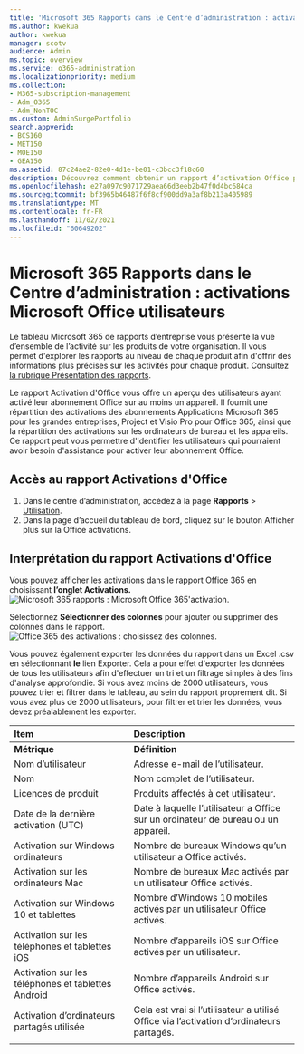 ```yaml
---
title: 'Microsoft 365 Rapports dans le Centre d’administration : activations Microsoft Office utilisateurs'
ms.author: kwekua
author: kwekua
manager: scotv
audience: Admin
ms.topic: overview
ms.service: o365-administration
ms.localizationpriority: medium
ms.collection:
- M365-subscription-management
- Adm_O365
- Adm_NonTOC
ms.custom: AdminSurgePortfolio
search.appverid:
- BCS160
- MET150
- MOE150
- GEA150
ms.assetid: 87c24ae2-82e0-4d1e-be01-c3bcc3f18c60
description: Découvrez comment obtenir un rapport d’activation Office pour savoir quels utilisateurs ont activé leur abonnement Office et identifier les utilisateurs qui peuvent avoir besoin d’une aide supplémentaire.
ms.openlocfilehash: e27a097c9071729aea66d3eeb2b47f0d4bc684ca
ms.sourcegitcommit: bf3965b46487f6f8cf900dd9a3af8b213a405989
ms.translationtype: MT
ms.contentlocale: fr-FR
ms.lasthandoff: 11/02/2021
ms.locfileid: "60649202"
---
```

# <a name="microsoft-365-reports-in-the-admin-center---microsoft-office-activations"></a>Microsoft 365 Rapports dans le Centre d’administration : activations Microsoft Office utilisateurs

Le tableau Microsoft 365 de rapports d’entreprise vous présente la vue d’ensemble de l’activité sur les produits de votre organisation. Il vous permet d'explorer les rapports au niveau de chaque produit afin d'offrir des informations plus précises sur les activités pour chaque produit. Consultez [la rubrique Présentation des rapports](activity-reports.md).
  
Le rapport Activation d'Office vous offre un aperçu des utilisateurs ayant activé leur abonnement Office sur au moins un appareil. Il fournit une répartition des activations des abonnements Applications Microsoft 365 pour les grandes entreprises, Project et Visio Pro pour Office 365, ainsi que la répartition des activations sur les ordinateurs de bureau et les appareils. Ce rapport peut vous permettre d'identifier les utilisateurs qui pourraient avoir besoin d'assistance pour activer leur abonnement Office.
  
## <a name="how-to-get-to-the-office-activations-report"></a>Accès au rapport Activations d'Office

1. Dans le centre d’administration, accédez à la page **Rapports** \> <a href="https://go.microsoft.com/fwlink/p/?linkid=2074756" target="_blank">Utilisation</a>. 
2. Dans la page d’accueil  du tableau de bord, cliquez sur le bouton Afficher plus sur la Office activations.
  
## <a name="interpret-the-office-activations-report"></a>Interprétation du rapport Activations d'Office
  
Vous pouvez afficher les activations dans le rapport Office 365 en choisissant **l’onglet Activations.**<br/>![Microsoft 365 rapports : Microsoft Office 365'activation.](../../media/e1df82a2-3336-4b38-b66c-b286c44b82ee.png)

Sélectionnez **Sélectionner des colonnes** pour ajouter ou supprimer des colonnes dans le rapport.  <br/> ![Office 365 des activations : choisissez des colonnes.](../../media/d11a0efa-a067-4440-a4f3-71b618a90301.png)

Vous pouvez également exporter les données du rapport dans un Excel .csv en sélectionnant **le** lien Exporter. Cela a pour effet d'exporter les données de tous les utilisateurs afin d'effectuer un tri et un filtrage simples à des fins d'analyse approfondie. Si vous avez moins de 2000 utilisateurs, vous pouvez trier et filtrer dans le tableau, au sein du rapport proprement dit. Si vous avez plus de 2000 utilisateurs, pour filtrer et trier les données, vous devez préalablement les exporter. 

|Item|Description|
|:-----|:-----|
|**Métrique**|**Définition**|
|Nom d’utilisateur  <br/> |Adresse e-mail de l’utilisateur.  <br/> |
|Nom  <br/> |Nom complet de l’utilisateur.  <br/> |
|Licences de produit  <br/> |Produits affectés à cet utilisateur.  <br/> |
|Date de la dernière activation (UTC)  <br/> |Date à laquelle l’utilisateur a Office sur un ordinateur de bureau ou un appareil.  <br/> |
|Activation sur Windows ordinateurs  <br/> |Nombre de bureaux Windows qu’un utilisateur a Office activés.  <br/> |
|Activation sur les ordinateurs Mac <br/> |Nombre de bureaux Mac activés par un utilisateur Office activés.|
|Activation sur Windows 10 et tablettes  <br/> |Nombre d’Windows 10 mobiles activés par un utilisateur Office activés.  <br/> |
|Activation sur les téléphones et tablettes iOS  <br/> |Nombre d’appareils iOS sur Office activés par un utilisateur.|
|Activation sur les téléphones et tablettes Android  <br/> |Nombre d’appareils Android sur Office activés.  <br/> |
|Activation d’ordinateurs partagés utilisée |Cela est vrai si l’utilisateur a utilisé Office via l’activation d’ordinateurs partagés.|
|||
   
